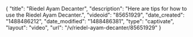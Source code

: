 {
    "title": "Riedel Ayam Decanter",
    "description": "Here are tips for how to use the Riedel Ayam Decanter.",
    "videoid": "85651929",
    "date_created": "1488486212",
    "date_modified": "1488486381",
    "type": "captivate",
    "layout": "video",
    "url": "\/v\/riedel-ayam-decanter\/85651929"
}
